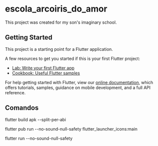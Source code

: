# escola_arcoiris_do_amor

This project was created for my son's imaginary school.

## Getting Started

This project is a starting point for a Flutter application.

A few resources to get you started if this is your first Flutter project:

- [Lab: Write your first Flutter app](https://flutter.dev/docs/get-started/codelab)
- [Cookbook: Useful Flutter samples](https://flutter.dev/docs/cookbook)

For help getting started with Flutter, view our
[online documentation](https://flutter.dev/docs), which offers tutorials,
samples, guidance on mobile development, and a full API reference.


## Comandos

flutter build apk --split-per-abi

flutter pub run --no-sound-null-safety flutter_launcher_icons:main


flutter run --no-sound-null-safety